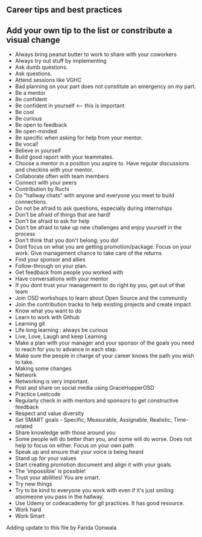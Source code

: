 ## Career tips and best practices

## Add your own tip to the list or constribute a visual change

- Always bring peanut butter to work to share with your coworkers
- Always try out stuff by implementing
- Ask dumb questions.
- Ask questions.
- Attend sessions like VGHC
- Bad planning on your part does not constitute an emergency on my part.
- Be a mentor
- Be confident
- Be confident in yourself <-- this is important
- Be cool
- Be curious
- Be open to feedback
- Be open-minded
- Be specific when asking for help from your mentor.
- Be vocal!
- Believe in yourself
- Build good raport with your teammates.
- Choose a mentor in a position you aspire to. Have regular discussions and checkins with your mentor.
- Collaborate often with team members
- Connect with your peers
- Contribution by Ruchi
- Do "hallway chats" with anyone and everyone you meet to build connections.
- Do not be afraid to ask questions, especially during internships
- Don't be afraid of things that are hard!
- Don't be afraid to ask for help
- Don't be afraid to take up new challenges and enjoy yourself in the process
- Don't think that you don't belong; you do!
- Dont focus on what you are getting promotion/package. Focus on your work. Give management chance to take care of the returns
- Find your sponsor and allies
- Follow-through on your plan.
- Get feedback from people you worked with
- Have conversations with your mentor
- If you dont trust your management to do right by you, get out of that team
- Join OSD workshops to learn about Open Source and the community
- Join the contribution tracks to help existing projects and create impact
- Know what you want to do
- Learn to work with Github
- Learning git
- Life long learning : always be curious 
- Live, Love, Laugh and keep Learning
- Make a plan with your manager and your sponsor of the goals you need to reach for you to advance in each step.
- Make sure the people in charge of your career knows the path you wish to take.
- Making some changes
- Network
- Networking is very important.
- Post and share on social media using GraceHopperOSD
- Practice Leetcode
- Regularly check in with mentors and sponsors to get constructive feedback
- Respect and value diversity
- Set SMART goals - Specific, Measurable, Assignable, Realistic, Time-related
- Share knowledge with those around you
- Some people will do better than you, and some will do worse. Does not help to focus on either. Focus on your own path
- Speak up and ensure that your voice is being heard
- Stand up for your values
- Start creating promotion document and align it with your goals.
- The 'impossible' is possible!
- Trust your abilities! You are smart.
- Try new things
- Try to be kind to everyone you work with even if it's just smiling atsomeone you pass in the hallway.
- Use Udemy or codeacademy for git practices. It has good resource.
- Work hard
- Work Smart

Adding update to this file by Farida Oonwala
